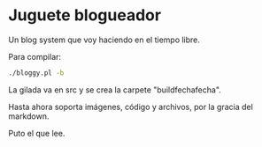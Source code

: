 # Juguete blogueador

Un blog system que voy haciendo en el tiempo libre.

Para compilar:

```bash
./bloggy.pl -b
```

La gilada va en src y se crea la carpete "buildfechafecha".

Hasta ahora soporta imágenes, código y archivos, por la gracia del markdown.


Puto el que lee.
